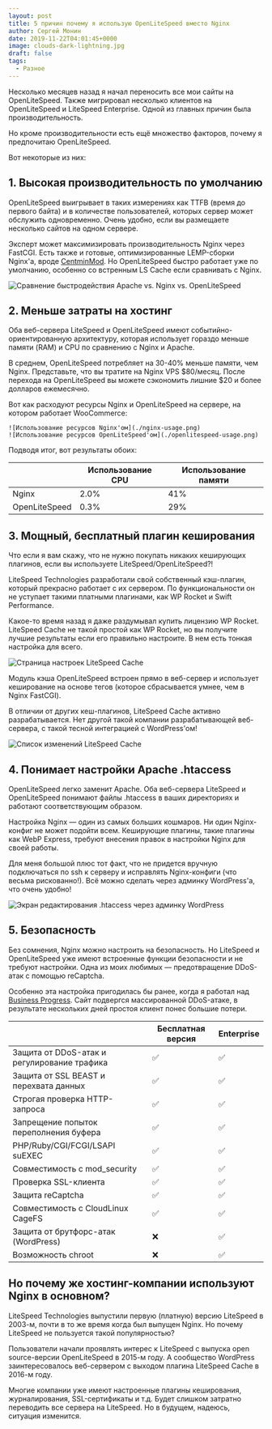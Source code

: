 ```yaml
---
layout: post
title: 5 причин почему я использую OpenLiteSpeed вместо Nginx
author: Сергей Монин
date: 2019-11-22T04:01:45+0000
image: clouds-dark-lightning.jpg
draft: false
tags: 
  - Разное
---
```


Несколько месяцев назад я начал переносить все мои сайты на OpenLiteSpeed. Также мигрировал несколько клиентов на OpenLiteSpeed и LiteSpeed Enterprise. Одной из главных причин была производительность.

Но кроме производительности есть ещё множество факторов, почему я предпочитаю OpenLiteSpeed.

Вот некоторые из них:

## 1. Высокая производительность по умолчанию

OpenLiteSpeed выигрывает в таких измерениях как TTFB (время до первого байта) и в количестве пользователей, которых сервер может обслужить одновременно. Очень удобно, если вы размещаете несколько сайтов на одном сервере.

Эксперт может максимизировать производительность Nginx через FastCGI. Есть также и готовые, оптимизированные LEMP-сборки Nginx'а, вроде [CentminMod](https://centminmod.com/). Но OpenLiteSpeed быстро работает уже по умолчанию, особенно со встренным LS Cache если сравнивать с Nginx.

![Сравнение быстродействия Apache vs. Nginx vs. OpenLiteSpeed](./bench.jpg)

## 2. Меньше затраты на хостинг

Оба веб-сервера LiteSpeed и OpenLiteSpeed имеют событийно-ориентированную архитектуру, которая использует гораздо меньше памяти (RAM) и CPU по сравнению с Nginx и Apache.

В среднем, OpenLiteSpeed потребляет на 30-40% меньше памяти, чем Nginx. Представьте, что вы тратите на Nginx VPS $80/месяц. После перехода на OpenLiteSpeed вы можете сэкономить лишние $20 и более долларов ежемесячно.

Вот как расходуют ресурсы Nginx и OpenLiteSpeed на сервере, на котором работает WooCommerce:

```grid|2
![Использование ресурсов Nginx'ом](./nginx-usage.png)
![Использование ресурсов OpenLiteSpeed'ом](./openlitespeed-usage.png)
```

Подводя итог, вот результаты обоих:

|               | Использование CPU | Использование памяти |
|---------------|-------------------|----------------------|
| Nginx         | 2.0%              | 41%                  |
| OpenLiteSpeed | 0.3%              | 29%                  |

## 3. Мощный, бесплатный плагин кеширования

Что если я вам скажу, что не нужно покупать никаких кеширующих плагинов, если вы используете LiteSpeed/OpenLiteSpeed?!

LiteSpeed Technologies разработали свой собственный кэш-плагин, который прекрасно работает с их сервером. По функциональности он не уступает такими платными плагинами, как WP Rocket и Swift Performance.

Какое-то время назад я даже раздумывал купить лицензию WP Rocket. LiteSpeed Cache не такой простой как WP Rocket, но вы получите лучшие результаты если его правильно настроите. В нем есть тонкая настройка для всего.

![Страница настроек LiteSpeed Cache](./litespeed-cache.png)

Модуль кэша OpenLiteSpeed встроен прямо в веб-сервер и использует кеширование на основе тегов (которое сбрасывается умнее, чем в Nginx FastCGI).

В отличии от других кеш-плагинов, LiteSpeed Сache активно разрабатывается. Нет другой такой компании разрабатывающей веб-сервера, с такой тесной интеграцией с WordPress'ом!

![Список изменений LiteSpeed Cache](./litespeed-cache-changelog.png)

## 4. Понимает настройки Apache .htaccess

OpenLiteSpeed легко заменит Apache. Оба веб-сервера LiteSpeed и OpenLiteSpeed понимают файлы .htaccess в ваших директориях и работают соответствующим образом.

Настройка Nginx — один из самых больших кошмаров. Ни один Nginx-конфиг не может подойти всем. Кеширующие плагины, такие плагины как WebP Express, требуют внесения правок в настройки Nginx для своей работы.

Для меня большой плюс тот факт, что не придется вручную подключаться по ssh к серверу и исправлять Nginx-конфиги (что весьма рискованно!). Всё можно сделать через админку WordPress'а, что очень удобно!  

![Экран редактирования .htaccess через админку WordPress](./htaccess.png)

## 5. Безопасность

Без сомнения, Nginx можно настроить на безопасность. Но LiteSpeed и OpenLiteSpeed уже имеют встроенные функции безопасности и не требуют настройки. Одна из моих любимых — предотвращение DDoS-атак с помощью reCaptcha.

Особенно эта настройка пригодилась бы ранее, когда я работал над [Business Progress](http://businessprogress.eu/). Сайт подвергся массированной DDoS-атаке, в результате нескольких дней простоя клиент понес большие потери.    

|                                             | Бесплатная версия | Enterprise |
|---------------------------------------------|-------------------|------------|
| Защита от DDoS-атак и регулирование трафика | ✅                 | ✅          |
| Защита от SSL BEAST и перехвата данных      | ✅                 | ✅          |
| Строгая проверка HTTP-запроса               | ✅                 | ✅          |
| Запрещение попыток переполнения буфера      | ✅                 | ✅          |
| PHP/Ruby/CGI/FCGI/LSAPI suEXEC              | ✅                 | ✅          |
| Совместимость с mod_security                | ✅                 | ✅          |
| Проверка SSL-клиента                        | ✅                 | ✅          |
| Защита reCaptcha                            | ✅                 | ✅          |
| Совместимость с CloudLinux CageFS           | ✅                 | ✅          |
| Защита от брутфорс-атак (WordPress)         | ❌                 | ✅          |
| Возможность chroot                          | ❌                 | ✅          |

## Но почему же хостинг-компании используют Nginx в основном?

LiteSpeed Technologies выпустили первую (платную) версию LiteSpeed в 2003-м, почти в то же время когда был выпущен Nginx. Но почему LiteSpeed не пользуется такой популярностью?

Пользователи начали проявлять интерес к LiteSpeed с выпуска open source-версии OpenLiteSpeed в 2015-м году. А сообщество WordPress заинтересовалось веб-сервером с выходом плагина LiteSpeed Cache в 2016-м году.

Многие компании уже имеют настроенные плагины кеширования, журналирования, SSL-сертификаты и т.д. Будет слишком затратно переводить все сервера на LiteSpeed. Но в будущем, надеюсь, ситуация изменится.

 
